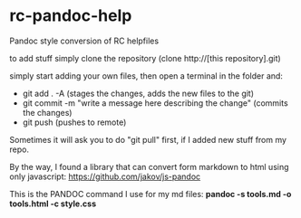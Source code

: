 # rc-pandoc-help
Pandoc style conversion of RC helpfiles

to add stuff simply clone the repository (clone http://[this repository].git)

simply start adding your own files, then open a terminal in the folder and:
- git add . -A (stages the changes, adds the new files to the git)
- git commit -m "write a message here describing the change" (commits the changes)
- git push (pushes to remote)

Sometimes it will ask you to do "git pull" first, if I added new stuff from my repo.

By the way, I found a library that can convert form markdown to html using only javascript:
https://github.com/jakov/js-pandoc

This is the PANDOC command I use for my md files:
__pandoc -s tools.md -o tools.html -c style.css__
